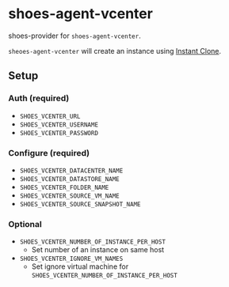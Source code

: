 # shoes-agent-vcenter

shoes-provider for `shoes-agent-vcenter`.

`sheoes-agent-vcenter` will create an instance using [Instant Clone](https://docs.vmware.com/en/VMware-vSphere/7.0/com.vmware.vsphere.vm_admin.doc/GUID-853B1E2B-76CE-4240-A654-3806912820EB.html).

## Setup

### Auth (required)

- `SHOES_VCENTER_URL`
- `SHOES_VCENTER_USERNAME`
- `SHOES_VCENTER_PASSWORD`

### Configure (required)

- `SHOES_VCENTER_DATACENTER_NAME`
- `SHOES_VCENTER_DATASTORE_NAME`
- `SHOES_VCENTER_FOLDER_NAME`
- `SHOES_VCENTER_SOURCE_VM_NAME`
- `SHOES_VCENTER_SOURCE_SNAPSHOT_NAME`

### Optional

- `SHOES_VCENTER_NUMBER_OF_INSTANCE_PER_HOST`
  - Set number of an instance on same host
- `SHOES_VCENTER_IGNORE_VM_NAMES`
  - Set ignore virtual machine for `SHOES_VCENTER_NUMBER_OF_INSTANCE_PER_HOST`
